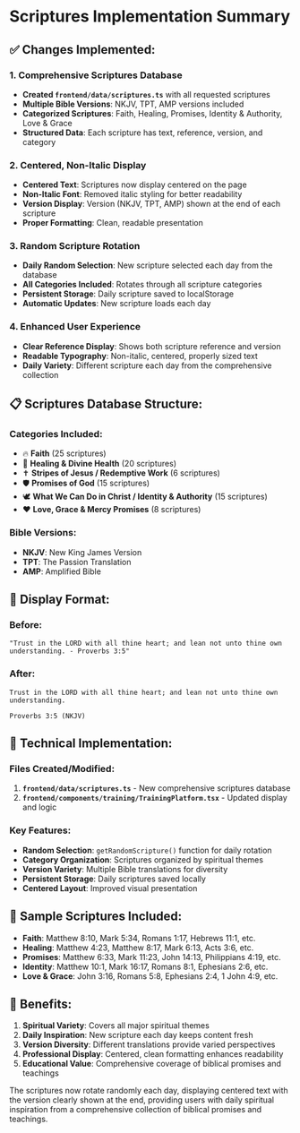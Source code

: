 # Scriptures Implementation Summary

## ✅ **Changes Implemented:**

### 1. **Comprehensive Scriptures Database**
- **Created `frontend/data/scriptures.ts`** with all requested scriptures
- **Multiple Bible Versions**: NKJV, TPT, AMP versions included
- **Categorized Scriptures**: Faith, Healing, Promises, Identity & Authority, Love & Grace
- **Structured Data**: Each scripture has text, reference, version, and category

### 2. **Centered, Non-Italic Display**
- **Centered Text**: Scriptures now display centered on the page
- **Non-Italic Font**: Removed italic styling for better readability
- **Version Display**: Version (NKJV, TPT, AMP) shown at the end of each scripture
- **Proper Formatting**: Clean, readable presentation

### 3. **Random Scripture Rotation**
- **Daily Random Selection**: New scripture selected each day from the database
- **All Categories Included**: Rotates through all scripture categories
- **Persistent Storage**: Daily scripture saved to localStorage
- **Automatic Updates**: New scripture loads each day

### 4. **Enhanced User Experience**
- **Clear Reference Display**: Shows both scripture reference and version
- **Readable Typography**: Non-italic, centered, properly sized text
- **Daily Variety**: Different scripture each day from the comprehensive collection

## 📋 **Scriptures Database Structure:**

### **Categories Included:**
- 🔥 **Faith** (25 scriptures)
- 🙌 **Healing & Divine Health** (20 scriptures)
- ✝️ **Stripes of Jesus / Redemptive Work** (6 scriptures)
- 🛡️ **Promises of God** (15 scriptures)
- 🕊️ **What We Can Do in Christ / Identity & Authority** (15 scriptures)
- ❤️ **Love, Grace & Mercy Promises** (8 scriptures)

### **Bible Versions:**
- **NKJV**: New King James Version
- **TPT**: The Passion Translation
- **AMP**: Amplified Bible

## 🎯 **Display Format:**

### **Before:**
```
"Trust in the LORD with all thine heart; and lean not unto thine own understanding. - Proverbs 3:5"
```

### **After:**
```
Trust in the LORD with all thine heart; and lean not unto thine own understanding.

Proverbs 3:5 (NKJV)
```

## 🔧 **Technical Implementation:**

### **Files Created/Modified:**
1. **`frontend/data/scriptures.ts`** - New comprehensive scriptures database
2. **`frontend/components/training/TrainingPlatform.tsx`** - Updated display and logic

### **Key Features:**
- **Random Selection**: `getRandomScripture()` function for daily rotation
- **Category Organization**: Scriptures organized by spiritual themes
- **Version Variety**: Multiple Bible translations for diversity
- **Persistent Storage**: Daily scriptures saved locally
- **Centered Layout**: Improved visual presentation

## 📖 **Sample Scriptures Included:**

- **Faith**: Matthew 8:10, Mark 5:34, Romans 1:17, Hebrews 11:1, etc.
- **Healing**: Matthew 4:23, Matthew 8:17, Mark 6:13, Acts 3:6, etc.
- **Promises**: Matthew 6:33, Mark 11:23, John 14:13, Philippians 4:19, etc.
- **Identity**: Matthew 10:1, Mark 16:17, Romans 8:1, Ephesians 2:6, etc.
- **Love & Grace**: John 3:16, Romans 5:8, Ephesians 2:4, 1 John 4:9, etc.

## 🎉 **Benefits:**

1. **Spiritual Variety**: Covers all major spiritual themes
2. **Daily Inspiration**: New scripture each day keeps content fresh
3. **Version Diversity**: Different translations provide varied perspectives
4. **Professional Display**: Centered, clean formatting enhances readability
5. **Educational Value**: Comprehensive coverage of biblical promises and teachings

The scriptures now rotate randomly each day, displaying centered text with the version clearly shown at the end, providing users with daily spiritual inspiration from a comprehensive collection of biblical promises and teachings.

